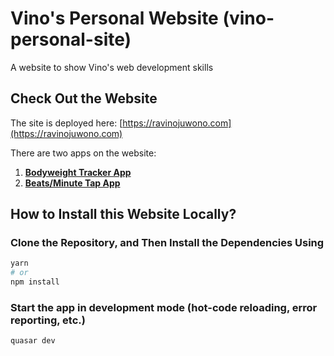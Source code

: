 # Vino's Personal Website (vino-personal-site)

A website to show Vino's web development skills

## Check Out the Website

The site is deployed here: [https://ravinojuwono.com](https://ravinojuwono.com)

There are two apps on the website:

1. [**Bodyweight Tracker App**](https://ravinojuwono.com/weighttracker)
2. [**Beats/Minute Tap App**](https://ravinojuwono.com/tapbpm)

   
## How to Install this Website Locally?

### Clone the Repository, and Then Install the Dependencies Using
```bash
yarn
# or
npm install
```

### Start the app in development mode (hot-code reloading, error reporting, etc.)
```bash
quasar dev
```

